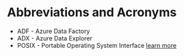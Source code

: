 # Abbreviations and Acronyms

* ADF - Azure Data Factory
* ADX - Azure Data Explorer
* POSIX - Portable Operating System Interface [learn more](https://www.opengroup.org/austin/papers/posix_faq.html)
